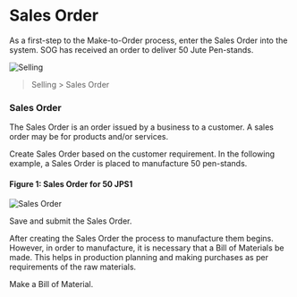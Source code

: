 # Sales Order

As a first-step to the Make-to-Order process, enter the Sales Order into the system. SOG has received an order to deliver 50 Jute Pen-stands.

![Selling](/assets/frappe_io/images/erpnext/m-t-o-selling.jpg)

> Selling > Sales Order

### Sales Order

The Sales Order is an order issued by a business to a customer. A sales order may be for products and/or services. 

Create Sales Order based on the customer requirement. In the following example, a Sales Order is placed to manufacture 50 pen-stands.

#### Figure 1: Sales Order for 50 JPS1

![Sales Order](/assets/frappe_io/images/erpnext/m-t-o-sales-order-jps-1.png)

Save and submit the Sales Order. 

After creating the Sales Order the process to manufacture them begins. However, in order to manufacture, it is necessary that a Bill of Materials be made. This helps in production planning and making purchases as per requirements of the raw materials.

Make a Bill of Material.

